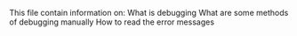 This file contain information on:
What is debugging
What are some methods of debugging manually
How to read the error messages
